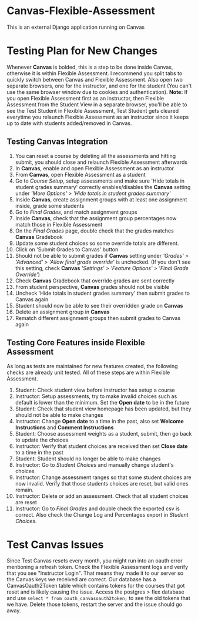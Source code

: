 # Canvas-Flexible-Assessment
This is an external Django application running on Canvas

# Testing Plan for New Changes
Whenever **Canvas** is bolded, this is a step to be done inside Canvas, otherwise it is within Flexible Assessment. I recommend you split tabs to quickly switch between Canvas and Flexible Assessment. Also open two separate browsers, one for the instructor, and one for the student (You can't use the same browser window due to cookies and authentication). **Note:** If you open Flexible Assessment first as an instructor, then Flexible Assessment from the Student View in a separate browser, you'll be able to see the Test Student in Flexible Assessment, Test Student gets cleared everytime you relaunch Flexible Assessment as an instructor since it keeps up to date with students added/removed in Canvas.
## Testing Canvas Integration
1. You can reset a course by deleting all the assessments and hitting submit, you should close and relaunch Flexible Assessment afterwards
2. In **Canvas**, enable and open Flexible Assessment as an instructor
3. From **Canvas**, open Flexible Assessment as a student
4. Go to _Course Setup_, setup assessments and make sure 'Hide totals in student grades summary' correctly enables/disables the **Canvas** setting under _'More Options' > 'Hide totals in student grades summary'_
5. Inside **Canvas**, create assignment groups with at least one assignment inside, grade some students
6. Go to _Final Grades_, and match assignment groups
7. Inside **Canvas**, check that the assignment group percentages now match those in Flexible Assessment
8. On the _Final Grades_ page, double check that the grades matches **Canvas** Gradebook
9. Update some student choices so some override totals are different. 
10. Click on 'Submit Grades to Canvas' button
11. Should not be able to submit grades if **Canvas** setting under _'Grades' > 'Advanced' > 'Allow final grade override'_ is unchecked. (If you don't see this setting, check **Canvas** _'Settings' > 'Feature Options' > 'Final Grade Override'_)
12. Check **Canvas** Gradebook that override grades are sent correctly
13. From student perspective, **Canvas** grades should not be visible
14. Uncheck 'Hide totals in student grades summary' then submit grades to Canvas again
15. Student should now be able to see their overridden grade on **Canvas**
16. Delete an assignment group in **Canvas**
17. Rematch different assignment groups then submit grades to Canvas again

## Testing Core Features inside Flexible Assessment
As long as tests are maintained for new features created, the following checks are already unit tested. All of these steps are within Flexible Assessment.

1. Student: Check student view before instructor has setup a course
2. Instructor: Setup assessments, try to make invalid choices such as default is lower than the minimum. Set the **Open date** to be in the future
3. Student: Check that student view homepage has been updated, but they should not be able to make changes
4. Instructor: Change **Open date** to a time in the past, also set **Welcome Instructions** and **Comment Instructions**
5. Student: Choose assessment weights as a student, submit, then go back to update the choices
6. Instructor: Verify that student choices are received then set **Close date** to a time in the past
7. Student: Student should no longer be able to make changes
8. Instructor: Go to _Student Choices_ and manually change student's choices
9. Instructor: Change assessment ranges so that some student choices are now invalid. Verify that those students choices are reset, but valid ones remain.
10. Instructor: Delete or add an assessment. Check that all student choices are reset
11. Instructor: Go to _Final Grades_ and double check the exported csv is correct. Also check the Change Log and Percentages export in _Student Choices_.

# Test Canvas Issues
Since Test Canvas resets every month, you might run into an oauth error mentioning a refresh token. Check the Flexible Assessment logs and verify that you see "Instructor Login". That means they made it to our server so the Canvas keys we received are correct. Our database has a CanvasOauth2Token table which contains tokens for the courses that got reset and is likely causing the issue. Access the postgres > flex database and use ```select * from oauth_canvasoauth2token;``` to see the old tokens that we have. Delete those tokens, restart the server and the issue should go away.
